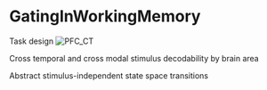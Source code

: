# GatingInWorkingMemory

Task design
![PFC_CT](/GatingInWorkingMemory/figures/git/CrossTemporal_PFC.png)

Cross temporal and cross modal stimulus decodability by brain area


Abstract stimulus-independent state space transitions
